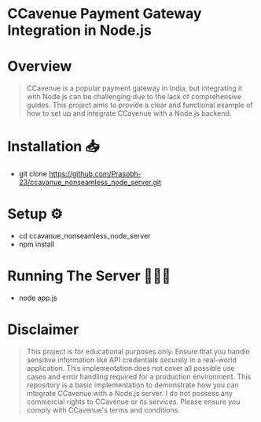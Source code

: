 # CCavenue Payment Gateway Integration in Node.js

# Overview

>CCavenue is a popular payment gateway in India, but integrating it with Node.js can be challenging due to the lack of comprehensive guides. This project aims to provide a clear and functional example of how to set up and integrate CCavenue with a Node.js backend.

# Installation 📥

* git clone https://github.com/Prasobh-23/ccavanue_nonseamless_node_server.git


# Setup ⚙️
* cd ccavanue_nonseamless_node_server
* npm install

# Running The Server 🏃🏼‍♂️

* node app.js

# Disclaimer

>This project is for educational purposes only. Ensure that you handle sensitive information like API credentials securely in a real-world application. This implementation does not cover all possible use cases and error handling required for a production environment. This repository is a basic implementation to demonstrate how you can integrate CCavenue with a Node.js server. I do not possess any commercial rights to CCavenue or its services. Please ensure you comply with CCavenue's terms and conditions.